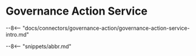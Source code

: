 <!-- SPDX-License-Identifier: CC-BY-4.0 -->
<!-- Copyright Contributors to the ODPi Egeria project 2019, 2020. -->

# Governance Action Service

--8<-- "docs/connectors/governance-action/governance-action-service-intro.md"



--8<-- "snippets/abbr.md"